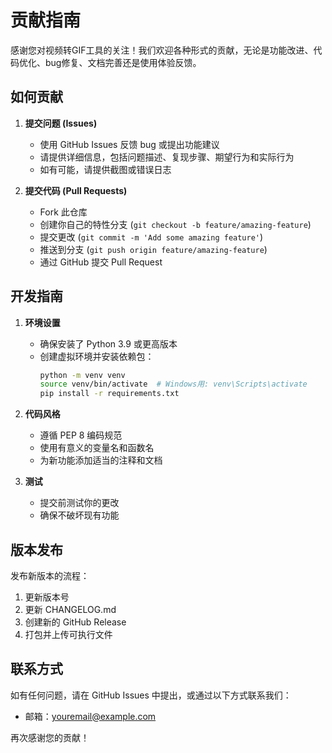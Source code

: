 # 贡献指南

感谢您对视频转GIF工具的关注！我们欢迎各种形式的贡献，无论是功能改进、代码优化、bug修复、文档完善还是使用体验反馈。

## 如何贡献

1. **提交问题 (Issues)**
   - 使用 GitHub Issues 反馈 bug 或提出功能建议
   - 请提供详细信息，包括问题描述、复现步骤、期望行为和实际行为
   - 如有可能，请提供截图或错误日志

2. **提交代码 (Pull Requests)**
   - Fork 此仓库
   - 创建你自己的特性分支 (`git checkout -b feature/amazing-feature`)
   - 提交更改 (`git commit -m 'Add some amazing feature'`)
   - 推送到分支 (`git push origin feature/amazing-feature`)
   - 通过 GitHub 提交 Pull Request

## 开发指南

1. **环境设置**
   - 确保安装了 Python 3.9 或更高版本
   - 创建虚拟环境并安装依赖包：
     ```bash
     python -m venv venv
     source venv/bin/activate  # Windows用: venv\Scripts\activate
     pip install -r requirements.txt
     ```

2. **代码风格**
   - 遵循 PEP 8 编码规范
   - 使用有意义的变量名和函数名
   - 为新功能添加适当的注释和文档

3. **测试**
   - 提交前测试你的更改
   - 确保不破坏现有功能

## 版本发布

发布新版本的流程：

1. 更新版本号
2. 更新 CHANGELOG.md
3. 创建新的 GitHub Release
4. 打包并上传可执行文件

## 联系方式

如有任何问题，请在 GitHub Issues 中提出，或通过以下方式联系我们：

- 邮箱：youremail@example.com

再次感谢您的贡献！ 